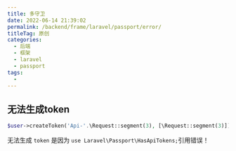 ```yaml
---
title: 多守卫
date: 2022-06-14 21:39:02
permalink: /backend/frame/laravel/passport/error/
titleTag: 原创
categories:
  - 后端
  - 框架
  - laravel
  - passport
tags:
  - 
---
```

## 无法生成token

```php
$user->createToken('Api-'.\Request::segment(3), [\Request::segment(3)])->accessToken;
```
无法生成 `token` 是因为 `use Laravel\Passport\HasApiTokens;`引用错误！

